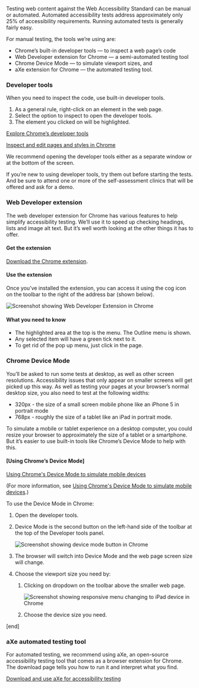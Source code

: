 Testing web content against the Web Accessibility Standard can be manual or automated. Automated accessibility tests address approximately only 25% of accessibility requirements. Running automated tests is generally fairly easy.

For manual testing, the tools we’re using are:

* Chrome’s built-in developer tools — to inspect a web page’s code 
* Web Developer extension for Chrome — a semi-automated testing tool 
* Chrome Device Mode — to simulate viewport sizes, and  
* aXe extension for Chrome — the automated testing tool. 

### Developer tools

When you need to inspect the code, use built-in developer tools.

1. As a general rule, right-click on an element in the web page. 
2. Select the option to inspect to open the developer tools.  
3. The element you clicked on will be highlighted.  

[Explore Chrome’s developer tools](https://developers.google.com/web/tools/chrome-devtools/)

[Inspect and edit pages and styles in Chrome](https://developers.google.com/web/tools/chrome-devtools/inspect-styles/)

We recommend opening the developer tools either as a separate window or at the bottom of the screen. 

If you’re new to using developer tools, try them out before starting the tests. And be sure to attend one or more of the self-assessment clinics that will be offered and ask for a demo.

### Web Developer extension

The web developer extension for Chrome has various features to help simplify accessibility testing. We’ll use it to speed up checking headings, lists and image alt text. But it’s well worth looking at the other things it has to offer.

#### Get the extension

[Download the Chrome extension](https://chrome.google.com/webstore/detail/web-developer/bfbameneiokkgbdmiekhjnmfkcnldhhm).

#### Use the extension

Once you’ve installed the extension, you can access it using the cog icon on the toolbar to the right of the address bar (shown below).

![Screenshot showing Web Developer Extension in Chrome](http://govtnz.github.io/web-standards/assets/img/chrome-wd-ext.jpg)

#### What you need to know

* The highlighted area at the top is the menu. The Outline menu is shown. 
* Any selected item will have a green tick next to it. 
* To get rid of the pop up menu, just click in the page. 

### Chrome Device Mode

You’ll be asked to run some tests at desktop, as well as other screen resolutions. Accessibility issues that only appear on smaller screens will get picked up this way. As well as testing your pages at your browser’s normal desktop size, you also need to test at the following widths: 

* 320px - the size of a small screen mobile phone like an iPhone 5 in portrait mode 
* 768px - roughly the size of a tablet like an iPad in portrait mode. 

To simulate a mobile or tablet experience on a desktop computer, you could resize your browser to approximately the size of a tablet or a smartphone. But it’s easier to use built-in tools like Chrome’s Device Mode to help with this. 

#### [Using Chrome’s Device Mode]

[Using Chrome's Device Mode to simulate mobile devices](https://developers.google.com/web/tools/chrome-devtools/device-mode/)

(For more information, see [Using Chrome's Device Mode to simulate mobile devices](https://developers.google.com/web/tools/chrome-devtools/device-mode/).)

To use the Device Mode in Chrome:

1. Open the developer tools.

2. Device Mode is the second button on the left-hand side of the toolbar at the top of the Developer tools panel. 

	![Screenshot showing device mode button in Chrome](http://govtnz.github.io/web-standards/assets/img/device-mode.jpg)

3. The browser will switch into Device Mode and the web page screen size will change.  

4. Choose the viewport size you need by: 

	1. Clicking on dropdown on the toolbar above the smaller web page.

		![Screenshot showing responsive menu changing to iPad device in Chrome](http://govtnz.github.io/web-standards/assets/img/responsive-menu.jpg)

	2. Choose the device size you need. 
		
[end]

### aXe automated testing tool

For automated testing, we recommend using aXe, an open-source accessibility testing tool that comes as a browser extension for Chrome. The download page tells you how to run it and interpret what you find.

[Download and use aXe for accessibility testing](http://www.deque.com/products/axe/)
